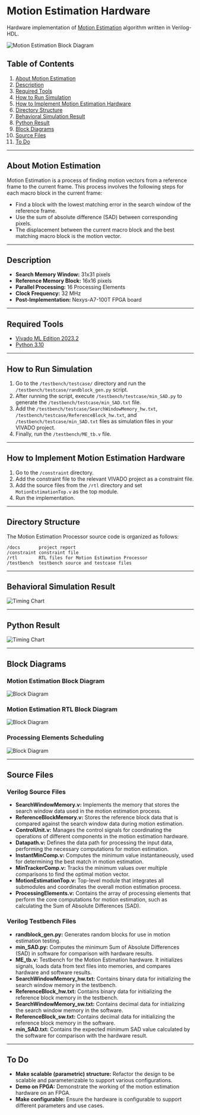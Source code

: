 # Motion Estimation Hardware

Hardware implementation of [Motion Estimation](https://en.wikipedia.org/wiki/Motion_estimation) algorithm written in Verilog-HDL.

![Motion Estimation Block Diagram](docs/blockmatchingestimation.png)

## Table of Contents

1. [About Motion Estimation](#about-motion-estimation)
2. [Description](#description)
3. [Required Tools](#required-tools)
4. [How to Run Simulation](#how-to-run-simulation)
5. [How to Implement Motion Estimation Hardware](#how-to-implement-motion-estimation-hardware)
6. [Directory Structure](#directory-structure)
7. [Behavioral Simulation Result](#behavioral-simulation-result)
8. [Python Result](#python-result)
9. [Block Diagrams](#block-diagrams)
10. [Source Files](#source-files)
11. [To Do](#to-do)

---

## About Motion Estimation

Motion Estimation is a process of finding motion vectors from a reference frame to the current frame. This process involves the following steps for each macro block in the current frame:
- Find a block with the lowest matching error in the search window of the reference frame.
- Use the sum of absolute difference (SAD) between corresponding pixels.
- The displacement between the current macro block and the best matching macro block is the motion vector.

---

## Description

- **Search Memory Window:** 31x31 pixels
- **Reference Memory Block:** 16x16 pixels
- **Parallel Processing:** 16 Processing Elements
- **Clock Frequency:** 32 MHz
- **Post-Implementation:** Nexys-A7-100T FPGA board

---

## Required Tools

- [Vivado ML Edition 2023.2](https://www.xilinx.com/support/download/index.html/content/xilinx/en/downloadNav/vivado-design-tools/2023-2.html)
- [Python 3.10](https://www.python.org/downloads/)

---

## How to Run Simulation

1. Go to the `/testbench/testcase/` directory and run the `/testbench/testcase/randblock_gen.py` script.
2. After running the script, execute `/testbench/testcase/min_SAD.py` to generate the `/testbench/testcase/min_SAD.txt` file.
3. Add the `/testbench/testcase/SearchWindowMemory_hw.txt`, `/testbench/testcase/ReferenceBlock_hw.txt`, and `/testbench/testcase/min_SAD.txt` files as simulation files in your VIVADO project.
4. Finally, run the `/testbench/ME_tb.v` file.

---

## How to Implement Motion Estimation Hardware

1. Go to the `/constraint` directory.
2. Add the constraint file to the relevant VIVADO project as a constraint file.
3. Add the source files from the `/rtl` directory and set `MotionEstimationTop.v` as the top module.
4. Run the implementation.

---

## Directory Structure

The Motion Estimation Processor source code is organized as follows:

```text
/docs       project report
/constraint constraint file
/rtl        RTL files for Motion Estimation Processor
/testbench  testbench source and testcase files
```

---

## Behavioral Simulation Result

![Timing Chart](docs/BehavioralSimulation.png)

---

## Python Result

![Timing Chart](docs/PythonResult.png)

---

## Block Diagrams

### Motion Estimation Block Diagram

![Block Diagram](docs/meblockdiagram.png)

### Motion Estimation RTL Block Diagram

![Block Diagram](docs/meRTL.png)

### Processing Elements Scheduling

![Block Diagram](docs/pescheduling.png)

---

## Source Files

### Verilog Source Files

- **SearchWindowMemory.v:** Implements the memory that stores the search window data used in the motion estimation process.
- **ReferenceBlockMemory.v:** Stores the reference block data that is compared against the search window data during motion estimation.
- **ControlUnit.v:** Manages the control signals for coordinating the operations of different components in the motion estimation hardware.
- **Datapath.v:** Defines the data path for processing the input data, performing the necessary computations for motion estimation.
- **InstantMinComp.v:** Computes the minimum value instantaneously, used for determining the best match in motion estimation.
- **MinTrackerComp.v:** Tracks the minimum values over multiple comparisons to find the optimal motion vector.
- **MotionEstimationTop.v:** Top-level module that integrates all submodules and coordinates the overall motion estimation process.
- **ProcessingElements.v:** Contains the array of processing elements that perform the core computations for motion estimation, such as calculating the Sum of Absolute Differences (SAD).

### Verilog Testbench Files

- **randblock_gen.py:** Generates random blocks for use in motion estimation testing.
- **min_SAD.py:** Computes the minimum Sum of Absolute Differences (SAD) in software for comparison with hardware results.
- **ME_tb.v:** Testbench for the Motion Estimation hardware. It initializes signals, loads data from text files into memories, and compares hardware and software results.
- **SearchWindowMemory_hw.txt:** Contains binary data for initializing the search window memory in the testbench.
- **ReferenceBlock_hw.txt:** Contains binary data for initializing the reference block memory in the testbench.
- **SearchWindowMemory_sw.txt:** Contains decimal data for initializing the search window memory in the software.
- **ReferenceBlock_sw.txt:** Contains decimal data for initializing the reference block memory in the software.
- **min_SAD.txt:** Contains the expected minimum SAD value calculated by the software for comparison with the hardware result.

---

## To Do

- **Make scalable (parametric) structure:** Refactor the design to be scalable and parameterizable to support various configurations.
- **Demo on FPGA:** Demonstrate the working of the motion estimation hardware on an FPGA.
- **Make configurable:** Ensure the hardware is configurable to support different parameters and use cases.